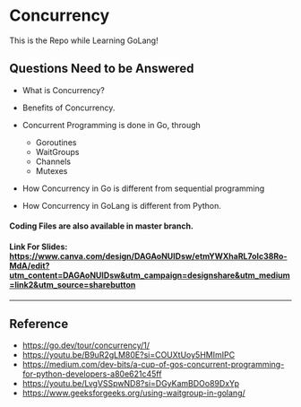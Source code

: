 # Concurrency
This is the Repo while Learning GoLang! 

## Questions Need to be Answered
- What is Concurrency?
 
- Benefits of Concurrency.
  
- Concurrent Programming is done in Go, through
  - Goroutines
  - WaitGroups
  - Channels
  - Mutexes

- How Concurrency in Go is different from sequential programming


- How Concurrency in GoLang is different from Python.

#### Coding Files are also available in master branch.

#### Link For Slides: https://www.canva.com/design/DAGAoNUIDsw/etmYWXhaRL7oIc38Ro-MdA/edit?utm_content=DAGAoNUIDsw&utm_campaign=designshare&utm_medium=link2&utm_source=sharebutton

---
## Reference 
- https://go.dev/tour/concurrency/1/
- https://youtu.be/B9uR2gLM80E?si=COUXtUoy5HMImIPC
- https://medium.com/dev-bits/a-cup-of-gos-concurrent-programming-for-python-developers-a80e621c45ff
- https://youtu.be/LvgVSSpwND8?si=DGyKamBDOo89DxYp
- https://www.geeksforgeeks.org/using-waitgroup-in-golang/
